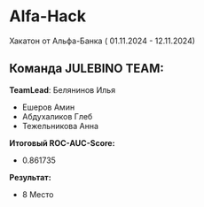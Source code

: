 # Alfa-Hack
Хакатон от Альфа-Банка ( 01.11.2024 - 12.11.2024)

## Команда JULEBINO TEAM:
**TeamLead**: Белянинов Илья
- Ешеров Амин
- Абдухаликов Глеб
- Тежельникова Анна

**Итоговый ROC-AUC-Score:**
- 0.861735

**Результат:**
- 8 Место
